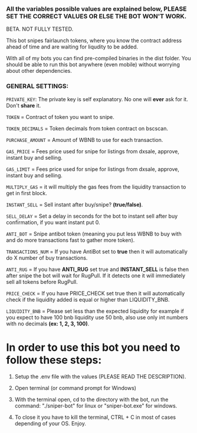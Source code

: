 ### All the variables possible values are explained below, PLEASE SET THE CORRECT VALUES OR ELSE THE BOT WON'T WORK. 

BETA. NOT FULLY TESTED.

This bot snipes fairlaunch tokens, where you know the contract address ahead of time and are waiting for liqudity to be added.

With all of my bots you can find pre-compiled binaries in the dist folder. You should be able to run this bot anywhere (even mobile) without worrying about other dependencies.

### GENERAL SETTINGS:

`PRIVATE_KEY`: The private key is self explanatory. No one will **ever** ask for it. Don't **share** it.

`TOKEN` = Contract of token you want to snipe.

`TOKEN_DECIMALS` = Token decimals from token contract on bscscan.

`PURCHASE_AMOUNT` = Amount of WBNB to use for each transaction.

`GAS_PRICE` = Fees price used for snipe for listings from dxsale, approve, instant buy and selling.

`GAS_LIMIT` = Fees price used for snipe for listings from dxsale, approve, instant buy and selling.

`MULTIPLY_GAS` = it will multiply the gas fees from the liquidity transaction to get in first block. 

`INSTANT_SELL` = Sell instant after buy/snipe? **(true/false)**.

`SELL_DELAY` = Set a delay in seconds for the bot to instant sell after buy confirmation, if you want instant put 0.

`ANTI_BOT` = Snipe antibot token (meaning you put less WBNB to buy with and do more transactions fast to gather more token).

`TRANSACTIONS_NUM` = If you have AntiBot set to **true** then it will automatically do X number of buy transactions.

`ANTI_RUG` = If you have **ANTI_RUG** set true and **INSTANT_SELL** is false then after snipe the bot will wait for RugPull. If it detects one it will immediately sell all tokens before RugPull.

`PRICE_CHECK` = If you have PRICE_CHECK set true then it will automatically check if the liquidity added is equal or higher than LIQUIDITY_BNB. 

`LIQUIDITY_BNB` = Please set less than the expected liquidity for example if you expect to have 100 bnb liquidity use 50 bnb, also use only int numbers with no decimals **(ex: 1, 2, 3, 100)**.

# In order to use this bot you need to follow these steps:

1. Setup the .env file with the values (PLEASE READ THE DESCRIPTION).

2. Open terminal (or command prompt for Windows)

3. With the terminal open, cd to the directory with the bot, run the command: "./sniper-bot" for linux or "sniper-bot.exe" for windows.

5. To close it you have to kill the terminal, CTRL + C in most of cases depending of your OS. Enjoy.

